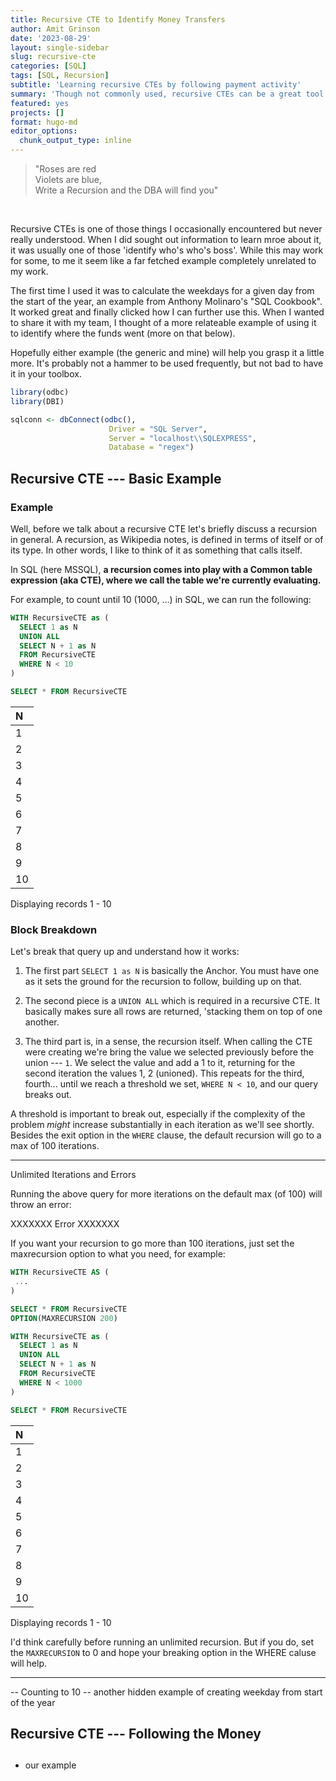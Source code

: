 ```yaml
---
title: Recursive CTE to Identify Money Transfers
author: Amit Grinson
date: '2023-08-29'
layout: single-sidebar
slug: recursive-cte
categories: [SQL]
tags: [SQL, Recursion]
subtitle: 'Learning recursive CTEs by following payment activity'
summary: 'Though not commonly used, recursive CTEs can be a great tool to work with hierarchal data. In this post we learn to use them to identify where money was moved to by following the transfer activity'
featured: yes
projects: []
format: hugo-md
editor_options: 
  chunk_output_type: inline
---
```




> "Roses are red  
> Violets are blue,  
> Write a Recursion
> and the DBA will find you"

<br>

Recursive CTEs is one of those things I occasionally encountered but never really understood. When I did sought out information to learn mroe about it, it was usually one of those 'identify who's who's boss'. While this may work for some, to me it seem like a far fetched example completely unrelated to my work.

The first time I used it was to calculate the weekdays for a given day from the start of the year, an example from Anthony Molinaro's "SQL Cookbook". It worked great and finally clicked how I can further use this. When I wanted to share it with my team, I thought of a more relateable example of using it to identify where the funds went (more on that below).

Hopefully either example (the generic and mine) will help you grasp it a little more. It's probably not a hammer to be used frequently, but not bad to have it in your toolbox.

``` r
library(odbc)
library(DBI)

sqlconn <- dbConnect(odbc(),
                      Driver = "SQL Server",
                      Server = "localhost\\SQLEXPRESS",
                      Database = "regex")
```

## Recursive CTE --- Basic Example

### Example

Well, before we talk about a recursive CTE let's briefly discuss a recursion in general. A recursion, as Wikipedia notes, is defined in terms of itself or of its type. In other words, I like to think of it as something that calls itself.

In SQL (here MSSQL), **a recursion comes into play with a Common table expression (aka CTE), where we call the table we're currently evaluating.**

For example, to count until 10 (1000, ...) in SQL, we can run the following:

``` sql
WITH RecursiveCTE as (
  SELECT 1 as N
  UNION ALL
  SELECT N + 1 as N
  FROM RecursiveCTE
  WHERE N < 10
)

SELECT * FROM RecursiveCTE
```

| N   |
|:----|
| 1   |
| 2   |
| 3   |
| 4   |
| 5   |
| 6   |
| 7   |
| 8   |
| 9   |
| 10  |

Displaying records 1 - 10

### Block Breakdown

Let's break that query up and understand how it works:

1.  The first part `SELECT 1 as N` is basically the Anchor. You must have one as it sets the ground for the recursion to follow, building up on that.

2.  The second piece is a `UNION ALL` which is required in a recursive CTE. It basically makes sure all rows are returned, 'stacking them on top of one another.

3.  The third part is, in a sense, the recursion itself. When calling the CTE were creating we're bring the value we selected previously before the union --- `1`. We select the value and add a 1 to it, returning for the second iteration the values 1, 2 (unioned). This repeats for the third, fourth... until we reach a threshold we set, `WHERE N < 10`, and our query breaks out.

A threshold is important to break out, especially if the complexity of the problem *might* increase substantially in each iteration as we'll see shortly. Besides the exit option in the `WHERE` clause, the default recursion will go to a max of 100 iterations.

------------------------------------------------------------------------

Unlimited Iterations and Errors

Running the above query for more iterations on the default max (of 100) will throw an error:

XXXXXXX Error XXXXXXX

If you want your recursion to go more than 100 iterations, just set the maxrecursion option to what you need, for example:

``` sql
WITH RecursiveCTE AS (
 ...
)

SELECT * FROM RecursiveCTE
OPTION(MAXRECURSION 200)
```

``` sql
WITH RecursiveCTE as (
  SELECT 1 as N
  UNION ALL
  SELECT N + 1 as N
  FROM RecursiveCTE
  WHERE N < 1000
)

SELECT * FROM RecursiveCTE
```

| N   |
|:----|
| 1   |
| 2   |
| 3   |
| 4   |
| 5   |
| 6   |
| 7   |
| 8   |
| 9   |
| 10  |

Displaying records 1 - 10

I'd think carefully before running an unlimited recursion. But if you do, set the `MAXRECURSION` to 0 and hope your breaking option in the WHERE caluse will help.

------------------------------------------------------------------------

-- Counting to 10
-- another hidden example of creating weekday from start of the year

## Recursive CTE --- Following the Money

## 

-   our example
